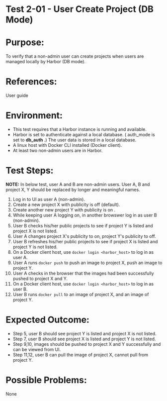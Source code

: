 Test 2-01 - User Create Project (DB Mode)
=======

# Purpose:

To verify that a non-admin user can create projects when users are managed locally by Harbor (DB mode).

# References:
User guide

# Environment:
* This test requires that a Harbor instance is running and available.
* Harbor is set to authenticate against a local database. ( auth_mode is set to **db_auth** .) The user data is stored in a local database.
* A linux host with Docker CLI installed (Docker client).
* At least two non-admin users are in Harbor.

# Test Steps:

**NOTE:**
In below test, user A and B are non-admin users. User A, B and project X, Y should be replaced by longer and meaningful names.

1. Log in to UI as user A (non-admin).
2. Create a new project X with publicity is off (default).
3. Create another new project Y with publicity is on .
4. While keeping user A logging on, in another browswer log in as user B (non-admin).
5. User B checks his/her public projects to see if project Y is listed and project X is not listed.
6. User A changes project X's publicity to on, project Y's publicity to off.
7. User B refreshes his/her public projects to see if project X is listed and project Y is not listed.
8. On a Docker client host, use `docker login <harbor_host>` to log in as user A.
9. User A runs `docker push` to push an image to project X, push an image to project Y.
10. User A checks in the browser that the images had been successfully pushed to project X and Y.
11. On a Docker client host, use `docker login <harbor_host>` to log in as user B.
12. User B runs `docker pull` to an image of project X, and an image of project Y.

# Expected Outcome:
* Step 5, user B should see project Y is listed and project X is not listed.
* Step 7, user B should see project X is listed and project Y is not listed.
* Step 9,10, images should be pushed to project X and Y successfully and can be viewed from UI.
* Step 11,12, user B can pull the image of project X, cannot pull from project Y.

# Possible Problems:
None